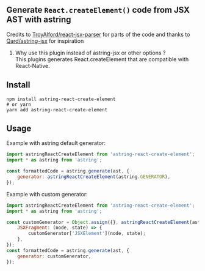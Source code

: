 
## Generate `React.createElement()` code from JSX AST with astring

Credits to [TroyAlford/react-jsx-parser](https://github.com/TroyAlford/react-jsx-parser)
for parts of the code and thanks to [Qard/astring-jsx](https://github.com/Qard/astring-jsx) for inspiration


1. Why use this plugin instead of astring-jsx or other options ?
<br />This plugins generates React.createElement that are compatible with React-Native.

## Install

```
npm install astring-react-create-element
# or yarn
yarn add astring-react-create-element
```

## Usage

Example with astring default generator:
```jsx
import astringReactCreateElement from 'astring-react-create-element';
import * as astring from 'astring';

const formattedCode = astring.generate(ast, {
    generator: astringReactCreateElement(astring.GENERATOR),
});
```

Example with custom generator:
```jsx
import astringReactCreateElement from 'astring-react-create-element';
import * as astring from 'astring';

const customGenerator = Object.assign({}, astringReactCreateElement(astring.GENERATOR), {
    JSXFragment: (node, state) => {
        customGenerator['JSXElement'](node, state);
    },
});
const formattedCode = astring.generate(ast, {
    generator: customGenerator,
});
```

